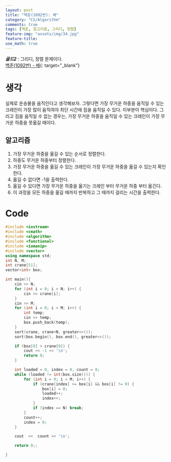 ```yaml
---
layout: post
title: "백준(1092번): 배"
category: "CS/Algorithm"
comments: true
tags: [백준, 알고리즘, 그리디, 정렬]
feature-img: "assets/img/34.jpg"
feature-title:
use_math: true
---
```


**_골드2_** : 그리디, 정렬 문제이다.  
[백준(1092번) - 배](https://www.acmicpc.net/problem/1092){: target="\_blank"}

# 생각

실제로 운송물을 움직인다고 생각해보자. 그렇다면 가장 무거운 하중을 움직일 수 있는 크레인이 가장 많이 움직여야 최단 시간에 짐을 움직일 수 있다. 이부분이 핵심이다. 그리고 짐을 움직일 수 없는 경우는, 가장 무거운 하중을 움직일 수 있는 크레인이 가장 무거운 하중을 못옮길 때이다.

## 알고리즘

1. 가장 무거운 하중을 옮길 수 있는 순서로 정렬한다.
2. 하중도 무거운 하중부터 정렬한다.
3. 가장 무거운 하중을 옮길 수 있는 크레인이 가장 무거운 하중을 옮길 수 있는지 확인한다.
4. 옮길 수 없다면 -1을 출력한다.
5. 옮길 수 있다면 가장 무거운 하중을 옮기는 크레인 부터 무거운 하중 부터 옮긴다.
6. 이 과정을 모든 하중을 옮길 때까지 반복하고 그 때까지 걸리는 시간을 출력한다.

# Code

```c++
#include <iostream>
#include <cmath>
#include <algorithm>
#include <functional>
#include <iomanip>
#include <vector>
using namespace std;
int N, M;
int crane[51];
vector<int> box;

int main(){
    cin >> N;
    for (int i = 0; i < N; i++) {
        cin >> crane[i];
    }
    cin >> M;
    for (int i = 0; i < M; i++) {
        int temp;
        cin >> temp;
        box.push_back(temp);
    }
    sort(crane, crane+N, greater<>());
    sort(box.begin(), box.end(), greater<>());

    if (box[0] > crane[0]) {
        cout << -1 << '\n';
        return 0;
    }

    int loaded = 0, index = 0, count = 0;
    while (loaded != int(box.size())) {
        for (int i = 0; i < M; i++) {
            if (crane[index] >= box[i] && box[i] != 0) {
                box[i] = 0;
                loaded++;
                index++;
            }
            if (index == N) break;
        }
        count++;
        index = 0;
    }

    cout  <<  count << '\n';

    return 0;;

}

```
